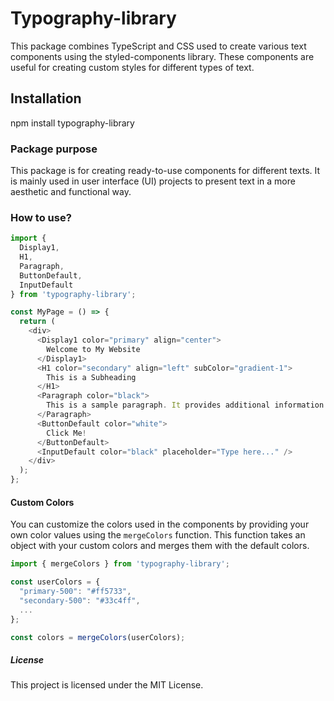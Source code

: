 # Typography-library

 This package combines TypeScript and CSS used to create various text components using the styled-components library. These components are useful for creating custom styles for different types of text.

## Installation

npm install typography-library

### Package purpose

This package is for creating ready-to-use components for different texts. It is mainly used in user interface (UI) projects to present text in a more aesthetic and functional way.

### How to use?

``` typescript
import { 
  Display1, 
  H1, 
  Paragraph, 
  ButtonDefault, 
  InputDefault 
} from 'typography-library';

const MyPage = () => {
  return (
    <div>
      <Display1 color="primary" align="center">
        Welcome to My Website
      </Display1>
      <H1 color="secondary" align="left" subColor="gradient-1">
        This is a Subheading
      </H1>
      <Paragraph color="black">
        This is a sample paragraph. It provides additional information to the readers.
      </Paragraph>
      <ButtonDefault color="white">
        Click Me!
      </ButtonDefault>
      <InputDefault color="black" placeholder="Type here..." />
    </div>
  );
};

```

#### Custom Colors

You can customize the colors used in the components by providing your own color values using the `mergeColors` function. This function takes an object with your custom colors and merges them with the default colors.

```typescript
import { mergeColors } from 'typography-library';

const userColors = {
  "primary-500": "#ff5733",
  "secondary-500": "#33c4ff",
  ...
};

const colors = mergeColors(userColors);
```

##### License

This project is licensed under the MIT License.